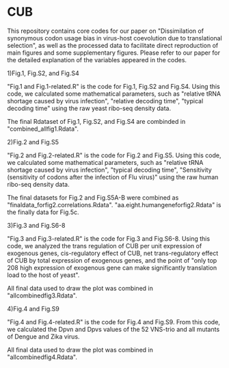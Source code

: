 # CUB
This repository contains core codes for our paper on "Dissimilation of synonymous codon usage bias in virus-host coevolution due to translational selection", as well as the processed data to facilitate direct reproduction of main figures and some supplementary figures.  Please refer to our paper for the detailed explanation of the variables appeared in the codes.

1)Fig.1, Fig.S2, and Fig.S4

"Fig.1 and Fig.1-related.R" is the code for Fig.1, Fig.S2 and Fig.S4.  Using this code, we calculated some mathematical parameters, such as "relative tRNA shortage caused by virus infection", "relative decoding time", "typical decoding time" using the raw yeast ribo-seq density data.

The final Rdataset of Fig.1, Fig.S2, and Fig.S4 are combinded in "combined_allfig1.Rdata".

2)Fig.2 and Fig.S5

"Fig.2 and Fig.2-related.R" is the code for Fig.2 and Fig.S5.  Using this code, we calculated some mathematical parameters, such as "relative tRNA shortage caused by virus infection", "typical decoding time", "Sensitivity (sensitivity of codons after the infection of Flu virus)" using the raw human ribo-seq density data.

The final datasets for Fig.2 and Fig.S5A-B were combined as "finaldata_forfig2.correlations.Rdata". "aa.eight.humangeneforfig2.Rdata" is the finally data for Fig.5c.  

3)Fig.3 and Fig.S6-8

"Fig.3 and Fig.3-related.R" is the code for Fig.3 and Fig.S6-8.  Using this code, we analyzed the trans regulation of CUB per unit expression of exogenous genes, cis-regulatory effect of CUB, net trans-regulatory effect of CUB by total expression of exogenous genes, and the point of "only top 208 high expression of exogenous gene can make significantly translation load to the host of yeast".

All final data used to draw the plot was combined in "allcombinedfig3.Rdata".

4)Fig.4 and Fig.S9

"Fig.4 and Fig.4-related.R" is the code for Fig.4 and Fig.S9.  From this code, we calculated the Dpvn and Dpvs values of the 52 VNS-trio and all mutants of Dengue and Zika virus.  

All final data used to draw the plot was combined in "allcombinedfig4.Rdata".
